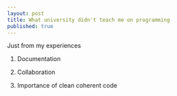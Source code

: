 ```yaml
---
layout: post
title: What university didn't teach me on programming
published: true
---
```

Just from my experiences

1. Documentation

2. Collaboration

3. Importance of clean coherent code
